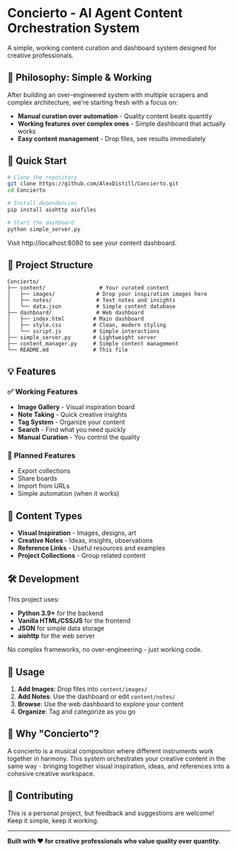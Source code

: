 # Concierto - AI Agent Content Orchestration System

A simple, working content curation and dashboard system designed for creative professionals.

## 🎯 **Philosophy: Simple & Working**

After building an over-engineered system with multiple scrapers and complex architecture, we're starting fresh with a focus on:
- **Manual curation over automation** - Quality content beats quantity
- **Working features over complex ones** - Simple dashboard that actually works
- **Easy content management** - Drop files, see results immediately

## 🚀 **Quick Start**

```bash
# Clone the repository
git clone https://github.com/AlexDistill/Concierto.git
cd Concierto

# Install dependencies
pip install aiohttp aiofiles

# Start the dashboard
python simple_server.py
```

Visit http://localhost:8080 to see your content dashboard.

## 📁 **Project Structure**

```
Concierto/
├── content/                 # Your curated content
│   ├── images/             # Drop your inspiration images here
│   ├── notes/              # Text notes and insights
│   └── data.json           # Simple content database
├── dashboard/              # Web dashboard
│   ├── index.html         # Main dashboard
│   ├── style.css          # Clean, modern styling
│   └── script.js          # Simple interactions
├── simple_server.py       # Lightweight server
├── content_manager.py     # Simple content management
└── README.md              # This file
```

## 💡 **Features**

### ✅ **Working Features**
- **Image Gallery** - Visual inspiration board
- **Note Taking** - Quick creative insights
- **Tag System** - Organize your content
- **Search** - Find what you need quickly
- **Manual Curation** - You control the quality

### 🔄 **Planned Features**
- Export collections
- Share boards
- Import from URLs
- Simple automation (when it works)

## 🎨 **Content Types**

- **Visual Inspiration** - Images, designs, art
- **Creative Notes** - Ideas, insights, observations
- **Reference Links** - Useful resources and examples
- **Project Collections** - Group related content

## 🛠 **Development**

This project uses:
- **Python 3.9+** for the backend
- **Vanilla HTML/CSS/JS** for the frontend
- **JSON** for simple data storage
- **aiohttp** for the web server

No complex frameworks, no over-engineering - just working code.

## 📝 **Usage**

1. **Add Images**: Drop files into `content/images/`
2. **Add Notes**: Use the dashboard or edit `content/notes/`
3. **Browse**: Use the web dashboard to explore your content
4. **Organize**: Tag and categorize as you go

## 🎼 **Why "Concierto"?**

A concierto is a musical composition where different instruments work together in harmony. This system orchestrates your creative content in the same way - bringing together visual inspiration, ideas, and references into a cohesive creative workspace.

## 🤝 **Contributing**

This is a personal project, but feedback and suggestions are welcome! Keep it simple, keep it working.

---

**Built with ❤️ for creative professionals who value quality over quantity.**